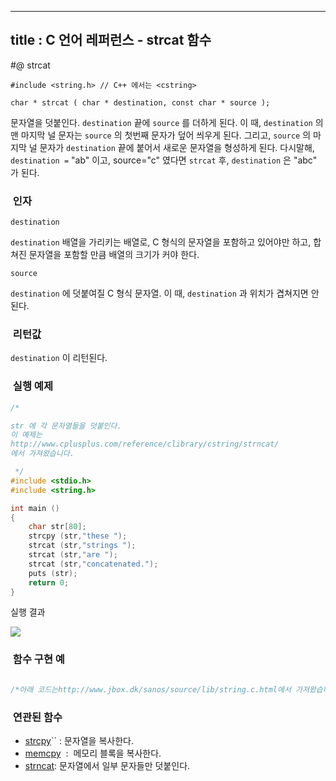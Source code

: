 ----------------
title : C 언어 레퍼런스 - strcat 함수
--------------


#@ strcat

```info
#include <string.h> // C++ 에서는 <cstring>

char * strcat ( char * destination, const char * source );

```

문자열을 덧붙인다.
`destination` 끝에 `source` 를 더하게 된다. 이 때, `destination` 의 맨 마지막 널 문자는 `source` 의 첫번째 문자가 덮어 씌우게 된다. 그리고, `source` 의 마지막 널 문자가 `destination` 끝에 붙어서 새로운 문자열을 형성하게 된다. 다시말해, `destination =` "ab" 이고, source="c" 였다면 `strcat` 후, `destination` 은 "abc" 가 된다.



###  인자




`destination`

`destination` 배열을 가리키는 배열로, C 형식의 문자열을 포함하고 있어야만 하고, 합쳐진 문자열을 포함할 만큼 배열의 크기가 커야 한다.

`source`

`destination` 에 덧붙여질 C 형식 문자열. 이 때, `destination` 과 위치가 겹쳐지면 안된다.



###  리턴값




`destination` 이 리턴된다.



###  실행 예제




```cpp
/*

str 에 각 문자열들을 덧붙인다.
이 예제는
http://www.cplusplus.com/reference/clibrary/cstring/strncat/
에서 가져왔습니다.

 */
#include <stdio.h>
#include <string.h>

int main ()
{
    char str[80];
    strcpy (str,"these ");
    strcat (str,"strings ");
    strcat (str,"are ");
    strcat (str,"concatenated.");
    puts (str);
    return 0;
}
```


실행 결과


![](http://img1.daumcdn.net/thumb/R1920x0/?fname=http%3A%2F%2Fcfile23.uf.tistory.com%2Fimage%2F135F1E174BF5FA1D265DDE)



###  함수 구현 예




```cpp

/*아래 코드는http://www.jbox.dk/sanos/source/lib/string.c.html에서 가져왔습니다.*/char *strcat(char *dst, const char *src){    char *cp = dst;    while (*cp) cp++;    while (*cp++ = *src++);    return dst;}
```





###  연관된 함수

*  [strcpy](http://itguru.tistory.com/79)`` : 문자열을 복사한다.
*  [memcpy](http://itguru.tistory.com/77)  :  메모리 블록을 복사한다.
*  [strncat](http://itguru.tistory.com/82): 문자열에서 일부 문자들만 덧붙인다.
